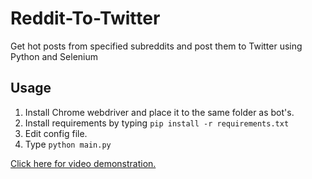 # Reddit-To-Twitter
 Get hot posts from specified subreddits and post them to Twitter using Python and Selenium

## Usage

1. Install Chrome webdriver and place it to the same folder as bot's.
2. Install requirements by typing ``pip install -r requirements.txt``
3. Edit config file.
4. Type ``python main.py``

[Click here for video demonstration.](https://youtu.be/Tm3j09yWYHU)

